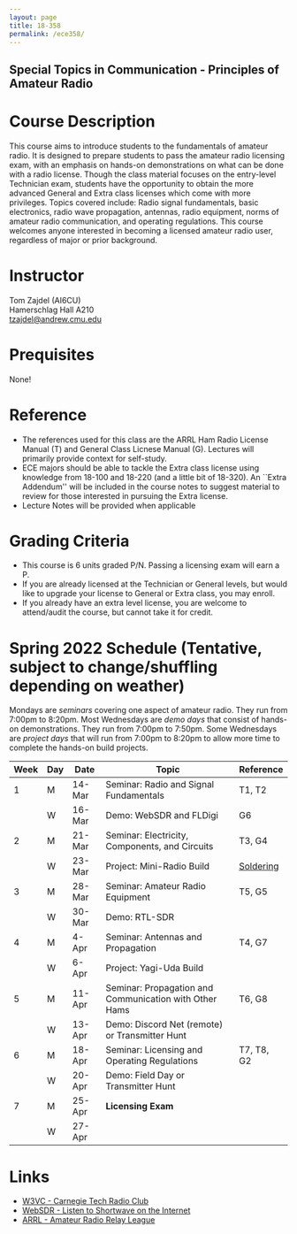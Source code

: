 ```yaml
---
layout: page
title: 18-358
permalink: /ece358/
---
```


## Special Topics in Communication - Principles of Amateur Radio

# Course Description
This course aims to introduce students to the fundamentals of amateur radio. It is designed to prepare students to pass the amateur radio licensing exam, with an emphasis on hands-on demonstrations on what can be done with a radio license.
Though the class material focuses on the entry-level Technician exam, students have the opportunity to obtain the more advanced General and Extra class licenses which come with more privileges.
Topics covered include: Radio signal fundamentals, basic electronics, radio wave propagation, antennas, radio equipment, norms of amateur radio communication, and operating regulations.
This course welcomes anyone interested in becoming a licensed amateur radio user, regardless of major or prior background.

# Instructor
Tom Zajdel (AI6CU)<br/>
Hamerschlag Hall A210<br/>
tzajdel@andrew.cmu.edu

# Prequisites
None!

# Reference
- The references used for this class are the ARRL Ham Radio License Manual (T) and General Class Licnese Manual (G). Lectures will primarily provide context for self-study.
- ECE majors should be able to tackle the Extra class license using knowledge from 18-100 and 18-220 (and a little bit of 18-320). An ``Extra Addendum'' will be included in the course notes to suggest material to review for those interested in pursuing the Extra license.
- Lecture Notes will be provided when applicable

# Grading Criteria
- This course is 6 units graded P/N. Passing a licensing exam will earn a P.
- If you are already licensed at the Technician or General levels, but would like to upgrade your license to General or Extra class, you may enroll.
- If you already have an extra level license, you are welcome to attend/audit the course, but cannot take it for credit.

# Spring 2022 Schedule (Tentative, subject to change/shuffling depending on weather)

Mondays are *seminars* covering one aspect of amateur radio. They run from 7:00pm to 8:20pm.
Most Wednesdays are *demo days* that consist of hands-on demonstrations. They run from 7:00pm to 7:50pm.
Some Wednesdays are *project days* that will run from 7:00pm to 8:20pm to allow more time to complete the hands-on build projects.

| Week | Day | Date | Topic | Reference |
| --- | --- | --- | --- | --- |
| 1 | M | 14-Mar | Seminar: Radio and Signal Fundamentals | T1, T2 |
|   | W | 16-Mar | Demo: WebSDR and FLDigi | G6 |
| 2 | M | 21-Mar | Seminar: Electricity, Components, and Circuits | T3, G4 |
|   | W | 23-Mar | Project: Mini-Radio Build | [Soldering](https://www.youtube.com/watch?v=Qps9woUGkvI) |
| 3 | M | 28-Mar | Seminar: Amateur Radio Equipment | T5, G5 |
|   | W | 30-Mar | Demo: RTL-SDR |  |
| 4 | M |  4-Apr | Seminar: Antennas and Propagation | T4, G7 |
|   | W |  6-Apr | Project: Yagi-Uda Build |  |
| 5 | M | 11-Apr | Seminar: Propagation and Communication with Other Hams | T6, G8 |
|   | W | 13-Apr | Demo: Discord Net (remote) or Transmitter Hunt |  |
| 6 | M | 18-Apr | Seminar: Licensing and Operating Regulations | T7, T8, G2 |
|   | W | 20-Apr | Demo: Field Day or Transmitter Hunt | |
| 7 | M | 25-Apr | **Licensing Exam** | |
|   | W | 27-Apr |  | |

# Links
- [W3VC - Carnegie Tech Radio Club](http://www.w3vc.org/)
- [WebSDR - Listen to Shortwave on the Internet](http://www.websdr.org/)
- [ARRL - Amateur Radio Relay League](http://www.arrl.org/what-is-ham-radio)
